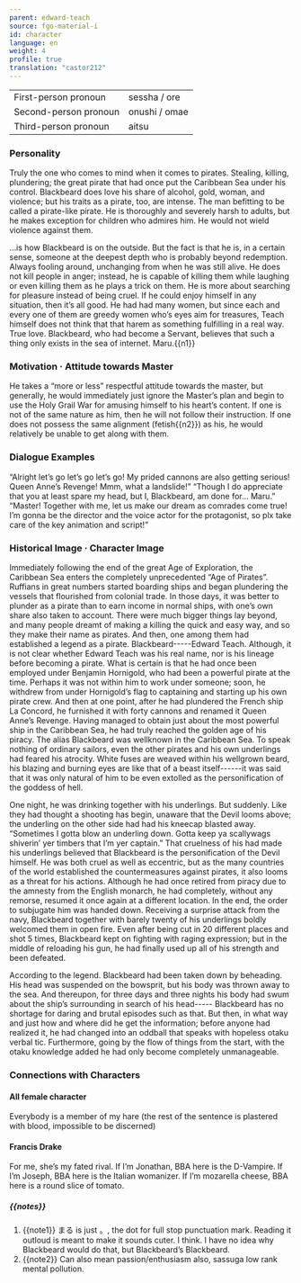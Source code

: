 ```yaml
---
parent: edward-teach
source: fgo-material-i
id: character
language: en
weight: 4
profile: true
translation: "castor212"
---
```


<table>
  <tr><td>First-person pronoun</td><td>sessha / ore</td></tr>
  <tr><td>Second-person pronoun</td><td>onushi / omae</td></tr>
  <tr><td>Third-person pronoun</td><td>aitsu</td></tr>
</table>

### Personality

Truly the one who comes to mind when it comes to pirates.
Stealing, killing, plundering; the great pirate that had once put the Caribbean Sea under his control.
Blackbeard does love his share of alcohol, gold, woman, and violence; but his traits as a pirate, too, are intense. The man befitting to be called a pirate-like pirate.
He is thoroughly and severely harsh to adults, but he makes exception for children who admires him. He would not wield violence against them.

…is how Blackbeard is on the outside. But the fact is that he is, in a certain sense, someone at the deepest depth who is probably beyond redemption. Always fooling around, unchanging from when he was still alive.
He does not kill people in anger; instead, he is capable of killing them while laughing or even killing them as he plays a trick on them.
He is more about searching for pleasure instead of being cruel. If he could enjoy himself in any situation, then it’s all good.
He had had many women, but since each and every one of them are greedy women who’s eyes aim for treasures, Teach himself does not think that that harem as something fulfilling in a real way. True love. Blackbeard, who had become a Servant, believes that such a thing only exists in the sea of internet. Maru.{{n1}}

### Motivation · Attitude towards Master

He takes a “more or less” respectful attitude towards the master, but generally, he would immediately just ignore the Master’s plan and begin to use the Holy Grail War for amusing himself to his heart’s content.
If one is not of the same nature as him, then he will not follow their instruction.
If one does not possess the same alignment (fetish{{n2}}) as his, he would relatively be unable to get along with them.

### Dialogue Examples

“Alright let’s go let’s go let’s go! My prided cannons are also getting serious! Queen Anne’s Revenge! Mmm, what a landslide!”
“Though I do appreciate that you at least spare my head, but I, Blackbeard, am done for… Maru.”
“Master! Together with me, let us make our dream as comrades come true! I’m gonna be the director and the voice actor for the protagonist, so plx take care of the key animation and script!”

### Historical Image · Character Image

Immediately following the end of the great Age of Exploration, the Caribbean Sea enters the completely unprecedented “Age of Pirates”.
Ruffians in great numbers started boarding ships and began plundering the vessels that flourished from colonial trade.
In those days, it was better to plunder as a pirate than to earn income in normal ships, with one’s own share also taken to account. There were much bigger things lay beyond, and many people dreamt of making a killing the quick and easy way, and so they make their name as pirates.
And then, one among them had established a legend as a pirate. Blackbeard-----Edward Teach.
Although, it is not clear whether Edward Teach was his real name, nor is his lineage before becoming a pirate.
What is certain is that he had once been employed under Benjamin Hornigold, who had been a powerful pirate at the time.
Perhaps it was not within him to work under someone; soon, he withdrew from under Hornigold’s flag to captaining and starting up his own pirate crew.
And then at one point, after he had plundered the French ship La Concord, he furnished it with forty cannons and renamed it Queen Anne’s Revenge. Having managed to obtain just about the most powerful ship in the Caribbean Sea, he had truly reached the golden age of his piracy.
The alias Blackbeard was wellknown in the Caribbean Sea. To speak nothing of ordinary sailors, even the other pirates and his own underlings had feared his atrocity. White fuses are weaved within his wellgrown beard, his blazing and burning eyes are like that of a beast itself------it was said that it was only natural of him to be even extolled as the personification of the goddess of hell.

One night, he was drinking together with his underlings.
But suddenly. Like they had thought a shooting has begin, unaware that the Devil looms above; the underling on the other side had had his kneecap blasted away.
“Sometimes I gotta blow an underling down. Gotta keep ya scallywags shiverin’ yer timbers that I’m yer captain.”
That cruelness of his had made his underlings believed that Blackbeard is the personification of the Devil himself.
He was both cruel as well as eccentric, but as the many countries of the world established the countermeasures against pirates, it also looms as a threat for his actions. Although he had once retired from piracy due to the amnesty from the English monarch, he had completely, without any remorse, resumed it once again at a different location. In the end, the order to subjugate him was handed down.
Receiving a surprise attack from the navy, Blackbeard together with barely twenty of his underlings boldly welcomed them in open fire. Even after being cut in 20 different places and shot 5 times, Blackbeard kept on fighting with raging expression; but in the middle of reloading his gun, he had finally used up all of his strength and been defeated.

According to the legend.
Blackbeard had been taken down by beheading. His head was suspended on the bowsprit, but his body was thrown away to the sea. And thereupon, for three days and three nights his body had swum about the ship’s surrounding in search of his head-----
Blackbeard has no shortage for daring and brutal episodes such as that. But then, in what way and just how and where did he get the information; before anyone had realized it, he had changed into an oddball that speaks with hopeless otaku verbal tic.
Furthermore, going by the flow of things from the start, with the otaku knowledge added he had only become completely unmanageable.

### Connections with Characters

#### All female character

Everybody is a member of my hare (the rest of the sentence is plastered with blood, impossible to be discerned)

#### Francis Drake

For me, she’s my fated rival. If I’m Jonathan, BBA here is the D-Vampire. If I’m Joseph, BBA here is the Italian womanizer. If I’m mozarella cheese, BBA here is a round slice of tomato.

##### {{notes}}

1. {{note1}} まる is just 。, the dot for full stop punctuation mark. Reading it outloud is meant to make it sounds cuter. I think. I have no idea why Blackbeard would do that, but Blackbeard’s Blackbeard.
2. {{note2}} Can also mean passion/enthusiasm also, sassuga low rank mental pollution.

